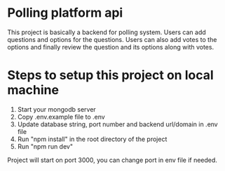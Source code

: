 # Polling platform api
This project is basically a backend for polling system. Users can add questions and options for the questions. Users can also add votes to the options and finally review the question and its options along with votes.

# Steps to setup this project on local machine

1. Start your mongodb server
2. Copy .env.example file to .env
3. Update database string, port number and backend url/domain in .env file
4. Run "npm install" in the root directory of the project
5. Run "npm run dev"

Project will start on port 3000, you can change port in env file if needed.